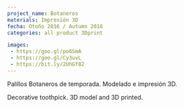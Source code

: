 ```yaml
---
project_name: Botaneros
materials: Impresión 3D
fecha: Otoño 2016 / Autumn 2016
categories: all product 3Dprint

images:
 - https://goo.gl/po6SmA
 - https://goo.gl/Cy3uvL
 - https://bit.ly/2UhGf82
---
```

Palillos Botaneros de temporada. Modelado e impresión 3D.


Decorative toothpick. 3D model and 3D printed.

